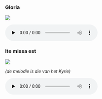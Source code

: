 ### Gloria

![](./mass-ix-gloria.jpg)

<audio src="https://storage.googleapis.com/kyriale/djc_09_gloria_mp3_1.mp3" preload="none" controls="controls"></audio>

### Ite missa est

![](./mass-ix-ite.png)

*(de melodie is die van het Kyrie)*

<audio src="https://storage.googleapis.com/kyriale/mass-ix-ite.mp3" preload="none" controls="controls"></audio>
